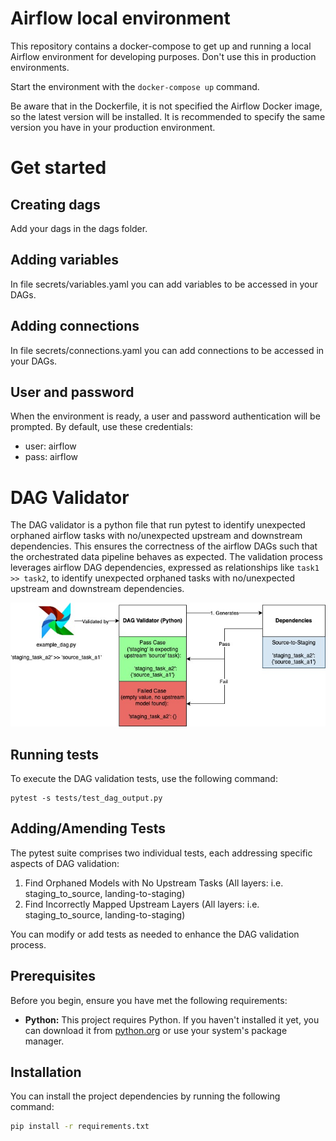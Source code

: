 # Airflow local environment

This repository contains a docker-compose to get up and running a local Airflow environment for developing purposes.
Don't use this in production environments.

Start the environment with the `docker-compose up` command.

Be aware that in the Dockerfile, it is not specified the Airflow Docker image, so the latest version will be installed.
It is recommended to specify the same version you have in your production environment.

# Get started

## Creating dags

Add your dags in the dags folder.

## Adding variables

In file secrets/variables.yaml you can add variables to be accessed in your DAGs.

## Adding connections

In file secrets/connections.yaml you can add connections to be accessed in your DAGs.

## User and password

When the environment is ready, a user and password authentication will be prompted.
By default, use these credentials:

- user: airflow
- pass: airflow

# DAG Validator

The DAG validator is a python file that run pytest to identify unexpected orphaned airflow tasks with no/unexpected upstream and downstream dependencies. This ensures the correctness of the airflow DAGs such that the orchestrated data pipeline behaves as expected. The validation process leverages airflow DAG dependencies, expressed as relationships like `task1 >> task2`, to identify unexpected orphaned tasks with no/unexpected upstream and downstream dependencies.


![alt text](https://github.com/elliotip04/airflow-dag-validator/blob/main/images/Airflow_DAG_Validator.jpg)

## Running tests
To execute the DAG validation tests, use the following command:<br>
```
pytest -s tests/test_dag_output.py
```
## Adding/Amending Tests
The pytest suite comprises two individual tests, each addressing specific aspects of DAG validation:

1. Find Orphaned Models with No Upstream Tasks (All layers: i.e. staging_to_source, landing-to-staging)
2. Find Incorrectly Mapped Upstream Layers (All layers: i.e. staging_to_source, landing-to-staging)

You can modify or add tests as needed to enhance the DAG validation process.

## Prerequisites

Before you begin, ensure you have met the following requirements:
- **Python:** This project requires Python. If you haven't installed it yet, you can download it from [python.org](https://www.python.org/downloads/) or use your system's package manager.

## Installation

You can install the project dependencies by running the following command:

```bash
pip install -r requirements.txt
